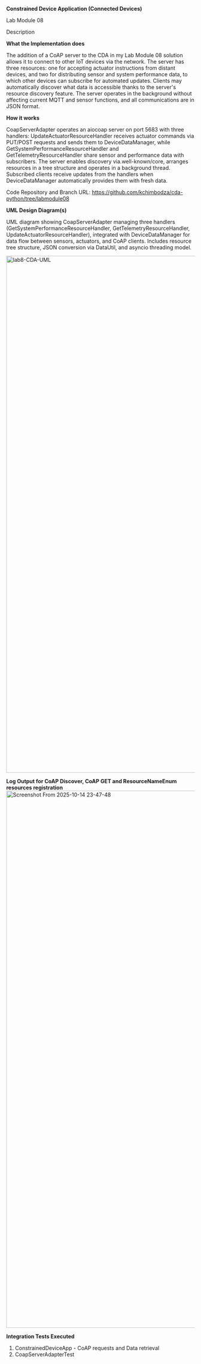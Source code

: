 **Constrained Device Application (Connected Devices)**

Lab Module 08

Description

**What the Implementation does**

The addition of a CoAP server to the CDA in my Lab Module 08 solution allows it to connect to other IoT devices via the network.  The server has three resources: one for accepting actuator instructions from distant devices, and two for distributing sensor and system performance data, to which other devices can subscribe for automated updates.  Clients may automatically discover what data is accessible thanks to the server's resource discovery feature.  The server operates in the background without affecting current MQTT and sensor functions, and all communications are in JSON format.

**How it works**

CoapServerAdapter operates an aiocoap server on port 5683 with three handlers: UpdateActuatorResourceHandler receives actuator commands via PUT/POST requests and sends them to DeviceDataManager, while GetSystemPerformanceResourceHandler and GetTelemetryResourceHandler share sensor and performance data with subscribers.  The server enables discovery via.well-known/core, arranges resources in a tree structure and operates in a background thread.  Subscribed clients receive updates from the handlers when DeviceDataManager automatically provides them with fresh data.

Code Repository and Branch
URL: https://github.com/kchimbodza/cda-python/tree/labmodule08

**UML Design Diagram(s)**

UML diagram showing CoapServerAdapter managing three handlers (GetSystemPerformanceResourceHandler, GetTelemetryResourceHandler, UpdateActuatorResourceHandler), integrated with DeviceDataManager for data flow between sensors, actuators, and CoAP clients. Includes resource tree structure, JSON conversion via DataUtil, and asyncio threading model.

<img width="2208" height="1377" alt="lab8-CDA-UML" src="https://github.com/user-attachments/assets/55d98c8e-81d8-4715-b994-9c32772e0f97" />


**Log Output for CoAP Discover, CoAP GET and ResourceNameEnum resources registration**
<img width="2904" height="1431" alt="Screenshot From 2025-10-14 23-47-48" src="https://github.com/user-attachments/assets/2cfff6b7-7510-49a0-bee6-c8ed7025c63f" />

**Integration Tests Executed**

1. ConstrainedDeviceApp - CoAP requests and Data retrieval
2. CoapServerAdapterTest
